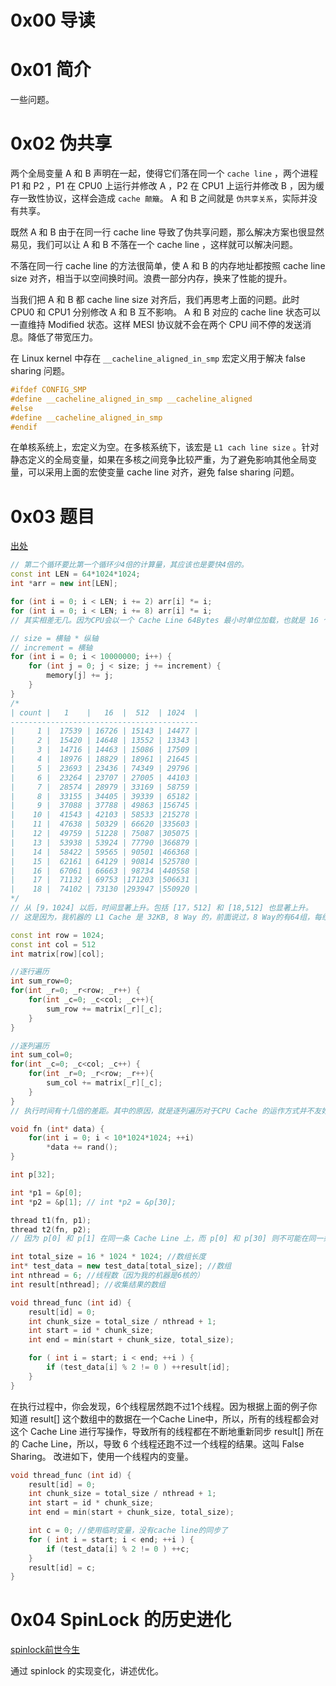 # 0x00 导读

# 0x01 简介

一些问题。

# 0x02 伪共享

两个全局变量 A 和 B 声明在一起，使得它们落在同一个 `cache line` ，两个进程 P1 和 P2 ，P1 在 CPU0 上运行并修改 A ，P2 在 CPU1 上运行并修改 B ，因为缓存一致性协议，这样会造成 `cache 颠簸`。 A 和 B 之间就是 `伪共享关系`，实际并没有共享。

既然 A 和 B 由于在同一行 cache line 导致了伪共享问题，那么解决方案也很显然易见，我们可以让 A 和 B 不落在一个 cache line ，这样就可以解决问题。

不落在同一行 cache line 的方法很简单，使 A 和 B 的内存地址都按照 cache line size 对齐，相当于以空间换时间。浪费一部分内存，换来了性能的提升。

当我们把 A 和 B 都 cache line size 对齐后，我们再思考上面的问题。此时 CPU0 和 CPU1 分别修改 A 和 B 互不影响。 A 和 B 对应的 cache line 状态可以一直维持 Modified 状态。这样 MESI 协议就不会在两个 CPU 间不停的发送消息。降低了带宽压力。

在 Linux kernel 中存在 `__cacheline_aligned_in_smp` 宏定义用于解决 false sharing 问题。
```c
#ifdef CONFIG_SMP
#define __cacheline_aligned_in_smp __cacheline_aligned
#else
#define __cacheline_aligned_in_smp
#endif
```
在单核系统上，宏定义为空。在多核系统下，该宏是 `L1 cach line size` 。针对静态定义的全局变量，如果在多核之间竞争比较严重，为了避免影响其他全局变量，可以采用上面的宏使变量 cache line 对齐，避免 false sharing 问题。


# 0x03 题目

[出处](https://coolshell.cn/articles/20793.html)

```c++
// 第二个循环要比第一个循环少4倍的计算量，其应该也是要快4倍的。
const int LEN = 64*1024*1024;
int *arr = new int[LEN];

for (int i = 0; i < LEN; i += 2) arr[i] *= i;
for (int i = 0; i < LEN; i += 8) arr[i] *= i;
// 其实相差无几。因为CPU会以一个 Cache Line 64Bytes 最小时单位加载，也就是 16 个 32bits 的整型，所以，无论你步长是2还是8，都差不多。
```

```c++
// size = 横轴 * 纵轴
// increment = 横轴
for (int i = 0; i < 10000000; i++) {
    for (int j = 0; j < size; j += increment) {
        memory[j] += j;
    }
}
/*
| count |   1    |   16  |  512  | 1024  |
------------------------------------------
|     1 |  17539 | 16726 | 15143 | 14477 |
|     2 |  15420 | 14648 | 13552 | 13343 |
|     3 |  14716 | 14463 | 15086 | 17509 |
|     4 |  18976 | 18829 | 18961 | 21645 |
|     5 |  23693 | 23436 | 74349 | 29796 |
|     6 |  23264 | 23707 | 27005 | 44103 |
|     7 |  28574 | 28979 | 33169 | 58759 |
|     8 |  33155 | 34405 | 39339 | 65182 |
|     9 |  37088 | 37788 | 49863 |156745 |
|    10 |  41543 | 42103 | 58533 |215278 |
|    11 |  47638 | 50329 | 66620 |335603 |
|    12 |  49759 | 51228 | 75087 |305075 |
|    13 |  53938 | 53924 | 77790 |366879 |
|    14 |  58422 | 59565 | 90501 |466368 |
|    15 |  62161 | 64129 | 90814 |525780 |
|    16 |  67061 | 66663 | 98734 |440558 |
|    17 |  71132 | 69753 |171203 |506631 |
|    18 |  74102 | 73130 |293947 |550920 |
*/
// 从 [9，1024] 以后，时间显著上升。包括 [17，512] 和 [18,512] 也显著上升。
// 这是因为，我机器的 L1 Cache 是 32KB, 8 Way 的，前面说过，8 Way的有64组，每组8个Cache Line，当for-loop步长超过1024个整型，也就是正好 4096 Bytes时，也就是导致内存地址的变化是变化在高位的24bits上，而低位的12bits变化不大，尤其是中间6bits没有变化，导致全部命中同一组set，导致大量的cache 冲突，导致性能下降，时间上升。而 [16, 512]也是一样的，其中的几步开始导致L1 Cache开始冲突失效。
```

```c++
const int row = 1024;
const int col = 512
int matrix[row][col];

//逐行遍历
int sum_row=0;
for(int _r=0; _r<row; _r++) {
    for(int _c=0; _c<col; _c++){
        sum_row += matrix[_r][_c];
    }
}

//逐列遍历
int sum_col=0;
for(int _c=0; _c<col; _c++) {
    for(int _r=0; _r<row; _r++){
        sum_col += matrix[_r][_c];
    }
}
// 执行时间有十几倍的差距。其中的原因，就是逐列遍历对于CPU Cache 的运作方式并不友好，所以，付出巨大的代价。
```

```c++
void fn (int* data) {
    for(int i = 0; i < 10*1024*1024; ++i)
        *data += rand();
}

int p[32];

int *p1 = &p[0];
int *p2 = &p[1]; // int *p2 = &p[30];

thread t1(fn, p1);
thread t2(fn, p2);
// 因为 p[0] 和 p[1] 在同一条 Cache Line 上，而 p[0] 和 p[30] 则不可能在同一条Cache Line 上 ，CPU的缓存最小的更新单位是Cache Line，所以，这导致虽然两个线程在写不同的数据，但是因为这两个数据在同一条Cache Line上，就会导致缓存需要不断进在两个CPU的L1/L2中进行同步，从而导致了5倍的时间差异。
```

```c++
int total_size = 16 * 1024 * 1024; //数组长度
int* test_data = new test_data[total_size]; //数组
int nthread = 6; //线程数（因为我的机器是6核的）
int result[nthread]; //收集结果的数组

void thread_func (int id) {
    result[id] = 0;
    int chunk_size = total_size / nthread + 1;
    int start = id * chunk_size;
    int end = min(start + chunk_size, total_size);

    for ( int i = start; i < end; ++i ) {
        if (test_data[i] % 2 != 0 ) ++result[id];
    }
}
```
在执行过程中，你会发现，6个线程居然跑不过1个线程。因为根据上面的例子你知道 result[] 这个数组中的数据在一个Cache Line中，所以，所有的线程都会对这个 Cache Line 进行写操作，导致所有的线程都在不断地重新同步 result[] 所在的 Cache Line，所以，导致 6 个线程还跑不过一个线程的结果。这叫 False Sharing。
改进如下，使用一个线程内的变量。
```c++
void thread_func (int id) {
    result[id] = 0;
    int chunk_size = total_size / nthread + 1;
    int start = id * chunk_size;
    int end = min(start + chunk_size, total_size);

    int c = 0; //使用临时变量，没有cache line的同步了
    for ( int i = start; i < end; ++i ) {
        if (test_data[i] % 2 != 0 ) ++c;
    }
    result[id] = c;
}
```

# 0x04 SpinLock 的历史进化

[spinlock前世今生](https://zhuanlan.zhihu.com/p/133445693)

通过 spinlock 的实现变化，讲述优化。